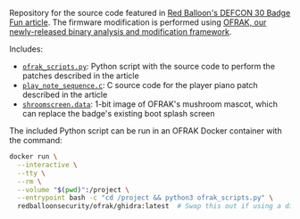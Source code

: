 Repository for the source code featured in [Red Balloon's DEFCON 30 Badge Fun
article](https://redballoonsecurity.com/def-con-30-badge-fun-with-ofrak/index.html).
The firmware modification is performed using [OFRAK, our newly-released binary
analysis and modification framework](https://ofrak.com/).

Includes:

- [`ofrak_scripts.py`](ofrak_scripts.py): Python script with the source code to
  perform the patches described in the article
- [`play_note_sequence.c`](play_note_sequence.c): C source code for the player
  piano patch described in the article
- [`shroomscreen.data`](shroomscreen.data): 1-bit image of OFRAK's mushroom
  mascot, which can replace the badge's existing boot splash screen

The included Python script can be run in an OFRAK Docker container with the command: 

``` bash
docker run \
  --interactive \
  --tty \
  --rm \
  --volume "$(pwd)":/project \
  --entrypoint bash -c "cd /project && python3 ofrak_scripts.py" \
  redballoonsecurity/ofrak/ghidra:latest  # Swap this out if using a different OFRAK Docker image
```
